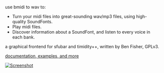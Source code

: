 use bmidi to wav to:

* Turn your midi files into great-sounding wav/mp3 files, using high-quality SoundFonts.
* Play midi files.
* Discover information about a SoundFont, and listen to every voice in each bank.

a graphical frontend for sfubar and timidity++, written by Ben Fisher, GPLv3.

<a href="https://moltenform.com/page/bmidi/doc/index.html">documentation, examples, and more</a>

<a href="https://moltenform.com/page/bmidi/doc/index.html">![Screenshot](https://moltenform.com/page/bmidi/shot.png)</a>

